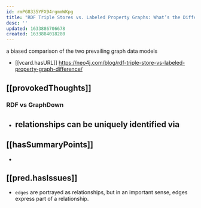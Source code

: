 ```yaml
---
id: rmPG8335YFX94rgmmWKpg
title: "RDF Triple Stores vs. Labeled Property Graphs: What’s the Difference?"
desc: ''
updated: 1633886706678
created: 1633884018280
---
```


a biased comparison of the two prevailing graph data models

- [[vcard.hasURL]] https://neo4j.com/blog/rdf-triple-store-vs-labeled-property-graph-difference/

## [[provokedThoughts]]

### RDF vs GraphDown

- relationships can be uniquely identified via
  - 

## [[hasSummaryPoints]]

- 

## [[pred.hasIssues]]

- `edges` are portrayed as relationships, but in an important sense, edges express part of a relationship.  